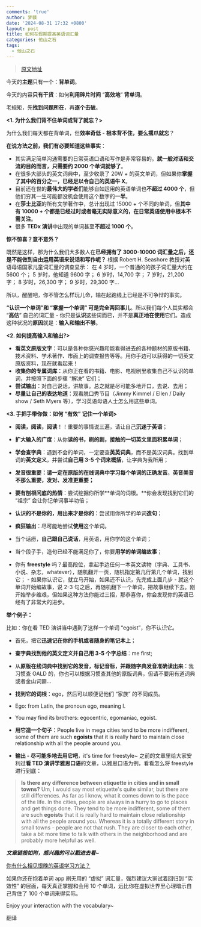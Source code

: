 ```yaml
---
comments: 'true'
author: 梦貘
date: '2024-08-31 17:32 +0800'
layout: post
title: 如何在假期提高英语词汇量
categories: 他山之石
tags:
  - 他山之石
---
```

> [原文地址 ](https://www.zhihu.com/question/61827058/answer/301998113) 

今天的**主题**只有一个：**背单词**。

今天的内容**只有干货**：如何**利用碎片时间** “**高效地**” **背单词**。

老规矩，先**找到问题所在**，再**逐个击破**。

**<1\. 为什么我们背不住单词或背了就忘？>**

为什么我们每天都在背单词，但**效率奇低** - **根本背不住，要么撂爪就忘**？

**在说方法之前，我们有必要知道这些事实**：

*   其实满足简单沟通需要的日常英语口语和写作是非常容易的。**就一般对话和交流的目的而言，只需要约 2000 个单词就够了**。
*   在很多大部头的英文词典中，至少收录了 20W + 的英文单词，但如果你**掌握了其中的百分之一，已经足以令自己的英语牛 X**。
*   目前还在世的**最伟大的学者们**能够自如运用的英语单词也**不超过 4000 个**，但他们穷其一生可能都没机会使用这个数字的**一半**。
*   在**莎士比亚**的所有文学著作中，总计出现过 15000 + 个不同的单词，但**其中有 10000 + 个都是已经过时或者毫无实际意义的，在日常英语使用中根本不需关注**。
*   很多 **TEDx 演讲**中出现的单词甚至**不超过 1000 个**。

**惊不惊喜？意不意外？**

既然是这样，那为什么我们大多数人在**已经拥有了 3000-10000 词汇量之后，还是不能做到自由运用英语来说话和写作呢？**
根据 Robert H. Seashore 教授对英语母语国家儿童词汇量的调查显示：
在 4 岁时，一个普通的的孩子词汇量大约在 5600 个；
5 岁时，他知道 9600 字；
6 岁时，14,700 字；
7 岁时，21,200 字；
8 岁时，26,300 字；
9 岁时，29,300 字...

所以，醒醒吧，你不管怎么样玩儿命，输在起跑线上已经是不可争辩的事实。

**“认识一个单词”和 “掌握一个单词” 可是完全两回事儿**。所以我们每个人其实都会 “**高估**” 自己的词汇量 - 你只是**认识**这些词而已，并不是**真正地在使用**它们。造成这种状况的**原因**就是：**输入和输出不够**。

**<2\. 如何提高输入和输出?>**

*   **看英文原版文字**：可以是各种你感兴趣和能看得进去的各种题材的原版书籍、技术资料、学术著作、市面上的调查报告等等。用你手边可以获得的一切英文原版资料，现在就看起来！
*   **收集你的专属词库**：从你正在看的书籍、电影、电视剧里收集自己不认识的单词，并按照下面的步骤 “解决” 它们；
*   **尝试输出**：对自己说话，讲故事。总之就是尽可能多地开口，去说、去用；
*   **尽量让自己的表达地道**：观看脱口秀节目（Jimmy Kimmel / Ellen / Daily show / Seth Myers 等），学习英语母语人士怎么用这些单词。

**<3\. 手把手带你做：如何 “有效” 记住一个单词>**

*   **阅读，阅读，阅读**！！重要的事情说三遍，请让自己**沉迷于英语**；
*   **扩大输入的广度**：从你**读的书，刷的剧，接触的一切英文里面积累单词**；
*   **学会查字典**：遇到不会的单词，一定要查**英英词典**，而不是英汉词典。找到单词的**英文定义**，并尝试**自己用 3-5 个词来概括**，让字典为我所用；
*   **发音很重要：**请一定在**原版的在线词典中学习每个单词的正确发音**。**英音美音不那么重要，发对、发准更重要；**
*   **要有刨根问底的热情**：尝试挖掘你所学**单词的词根。**你会发现找到它们的 “祖宗” 会让你记单词事半功倍；
*   **认识的不是你的，用出来才是你的**：尝试用你所学的单词**造句**；
*   **疯狂输出**：尽可能地尝试**使用**这个单词。

*   当个话痨，**自己跟自己说话**，用英语，用你学的这个单词；
*   当个段子手，造句已经不能满足你了，你要**用学的单词编故事**；
*   你有 **freestyle** 吗？最高段位，拿起手边任何一本英文读物（字典、工具书、小说、杂志，whatever），随机翻开一页，随机指定第几行第几个单词，找到它； - 如果你认识它，就立马开始，如果还不认识，先完成上面几步 - 就这个单词开始编故事，说 2-3 句之后，再随机翻下一个单词，把故事继续下去。刚开始举步维艰，但如果这种方法你能过三招，那恭喜你，你会发现你的英语已经有了非常大的进步。

**举个例子：**

比如：你在看 TED 演讲当中遇到了这样一个单词 “egoist”，你不认识它。

*   首先，把它**迅速记在你的手机或者随身的笔记本上**；
*   **查字典找到他的英文定义并自己用 3-5 个字总结**：me first;
*   从**原版在线词典中找到它的发音，标记音标，并跟随字典发音准确读出来**：我习惯查 OALD 的，你也可以根据习惯查其他的原版词典，但请不要用有道词典或者金山词霸...
*   **找到它的词根**：ego，然后可以顺便记他们 “家族” 的不同成员。

*   Ego: from Latin, the pronoun ego, meaning I.
*   You may find its brothers: egocentric, egomaniac, egoist.

*   **用它造一个句子**：People live in mega cities tend to be more indifferent, some of them are such **egoists** that it is really hard to maintain close relationship with all the people around you.
*   **输出 - 尽可能多地去用它吧**，it's time for freestyle~ 之前的文章里给大家安利过**看 TED 演讲学雅思口语**的文章，以雅思口语为例，看看怎么将 freestyle 进行到底：

> **Is there any difference between etiquette in cities and in small towns?**
> Um, I would say most etiquette's quite similar, but there are still differences. As far as I know, what it comes down to is the pace of the life. In the cities, people are always in a hurry to go to places and get things done. They tend to be more indifferent, some of them are such **egoists** that it is really hard to maintain close relationship with all the people around you. Whereas it is a totally different story in small towns - people are not that rush. They are closer to each other, take a bit more time to talk with others in the neighborhood and are probably more helpful as well.

**_文章链接如附，感兴趣的可以戳进去看~_**

[你有什么相见恨晚的英语学习方法？](https://pic3.zhimg.com/80/v2-475f73b4ac563048b64457ae702a536a_180x120.jpg)

如果你还在抱着单词 app 刷无用的 “虚拟” 词汇量，强烈建议大家试着回归到 “实效性” 的层面，每天真正掌握和会用 10 个单词，远比你在虚拟世界里心理暗示自己背住了 100 个单词来得实际。

Enjoy your interaction with the vocabulary~

翻译
